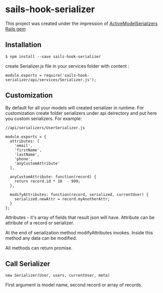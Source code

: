 # sails-hook-serializer

This project was created under the impression of [ActiveModelSerializers Rails gem](https://github.com/rails-api/active_model_serializers) 

## Installation

```
$ npm install --save sails-hook-serializer
```

create Serializer.js file in your services folder with content :

```
module.exports = require('sails-hook-serializer/api/services/Serializer.js');
```

## Customization

By default for all your models will created serializer in runtime. 
For customization create folder serializers under api deirectory and put here you custom serializers.
For example:

```
//api/serializers/UserSerializer.js

module.exports = {
  attributes: [
    'email',
    'firstName',
    'lastName',
    'phone',
    'anyCustomAttribute'
  ],

  anyCustomAttribute: function(record) {
    return record.id * 10  - 999;
  },
	
  modifyAttributes: function(record, serialized, currentUser) {
    serialized.newAttr = record.myAnotherAttr;
  }
};	
```

Attributes - it's array of fields that result json will have. 
Attribute can be attribute of a record or serializer.

At the end of serialization method modifyAttributes invokes. Inside this method any data can be modified.

All methods can return promise.

## Call Serializer

```
new Serializer(User, users, currentUser, meta)
```

First argument is model name, second record or array of records. 